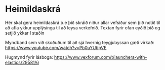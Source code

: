 # Heimildaskrá
Hér skal gera heimildaskrá þ.e þið skráið niður allar vefsíður sem þið notið til að afla ykkur upplýsinga
til að leysa verkefnið. Textan fyrir ofan eyðið þið og setjið ykkar í staðin

Myndband sem við skoðuðum til að sjá hvernig teygjubyssan gæti virkað: https://www.youtube.com/watch?v=Pb0uYUtipVE

Hugmynd fyrir lásboga: https://www.vexforum.com/t/launchers-with-elastics/29581/6
